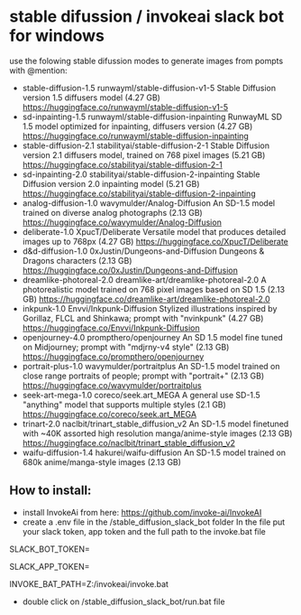 # stable difussion / invokeai slack bot for windows

use the folowing stable difussion modes to generate images from pompts with @mention:
- stable-diffusion-1.5	runwayml/stable-diffusion-v1-5	Stable Diffusion version 1.5 diffusers model (4.27 GB)	https://huggingface.co/runwayml/stable-diffusion-v1-5
- sd-inpainting-1.5	runwayml/stable-diffusion-inpainting	RunwayML SD 1.5 model optimized for inpainting, diffusers version (4.27 GB)	https://huggingface.co/runwayml/stable-diffusion-inpainting
- stable-diffusion-2.1	stabilityai/stable-diffusion-2-1	Stable Diffusion version 2.1 diffusers model, trained on 768 pixel images (5.21 GB)	https://huggingface.co/stabilityai/stable-diffusion-2-1
- sd-inpainting-2.0	stabilityai/stable-diffusion-2-inpainting	Stable Diffusion version 2.0 inpainting model (5.21 GB)	https://huggingface.co/stabilityai/stable-diffusion-2-inpainting
- analog-diffusion-1.0	wavymulder/Analog-Diffusion	An SD-1.5 model trained on diverse analog photographs (2.13 GB)	https://huggingface.co/wavymulder/Analog-Diffusion
- deliberate-1.0	XpucT/Deliberate	Versatile model that produces detailed images up to 768px (4.27 GB)	https://huggingface.co/XpucT/Deliberate
- d&d-diffusion-1.0	0xJustin/Dungeons-and-Diffusion	Dungeons & Dragons characters (2.13 GB)	https://huggingface.co/0xJustin/Dungeons-and-Diffusion
- dreamlike-photoreal-2.0	dreamlike-art/dreamlike-photoreal-2.0	A photorealistic model trained on 768 pixel images based on SD 1.5 (2.13 GB)	https://huggingface.co/dreamlike-art/dreamlike-photoreal-2.0
- inkpunk-1.0	Envvi/Inkpunk-Diffusion	Stylized illustrations inspired by Gorillaz, FLCL and Shinkawa; prompt with "nvinkpunk" (4.27 GB)	https://huggingface.co/Envvi/Inkpunk-Diffusion
- openjourney-4.0	prompthero/openjourney	An SD 1.5 model fine tuned on Midjourney; prompt with "mdjrny-v4 style" (2.13 GB)	https://huggingface.co/prompthero/openjourney
- portrait-plus-1.0	wavymulder/portraitplus	An SD-1.5 model trained on close range portraits of people; prompt with "portrait+" (2.13 GB)	https://huggingface.co/wavymulder/portraitplus
- seek-art-mega-1.0	coreco/seek.art_MEGA	A general use SD-1.5 "anything" model that supports multiple styles (2.1 GB)	https://huggingface.co/coreco/seek.art_MEGA
- trinart-2.0	naclbit/trinart_stable_diffusion_v2	An SD-1.5 model finetuned with ~40K assorted high resolution manga/anime-style images (2.13 GB)	https://huggingface.co/naclbit/trinart_stable_diffusion_v2
- waifu-diffusion-1.4	hakurei/waifu-diffusion	An SD-1.5 model trained on 680k anime/manga-style images (2.13 GB)	


## How to install:
- install InvokeAi from here: https://github.com/invoke-ai/InvokeAI
- create a .env file in the /stable_diffusion_slack_bot folder
In the file put your slack token, app token and the full path to the invoke.bat file

SLACK_BOT_TOKEN=

SLACK_APP_TOKEN=

INVOKE_BAT_PATH=Z:/invokeai/invoke.bat

- double click on /stable_diffusion_slack_bot/run.bat file
